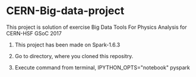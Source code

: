 # CERN-Big-data-project
This project is solution of exercise Big Data Tools For Physics Analysis for CERN-HSF GSoC 2017

1) This project has been made on Spark-1.6.3

2) Go to directory, where you cloned this repositry.

3) Execute command from terminal, IPYTHON_OPTS="notebook" pyspark
